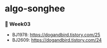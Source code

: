 # algo-songhee

### 📓 Week03
* BJ1978: https://dogandbird.tistory.com/25
* BJ2609: https://dogandbird.tistory.com/24